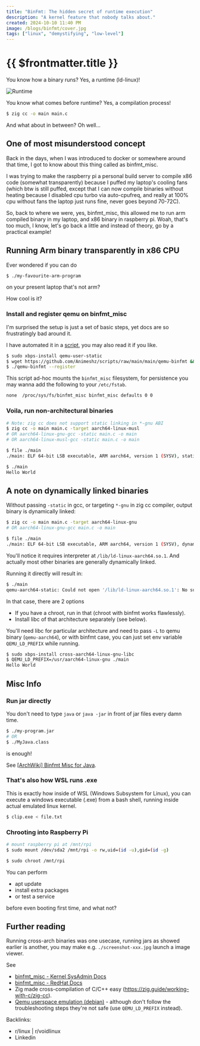 ```yaml
---
title: "BinFmt: The hidden secret of runtime execution"
description: "A kernel feature that nobody talks about."
created: 2024-10-10 11:40 PM
image: /blogs/binfmt/cover.jpg
tags: ["linux", "demystifying", "low-level"]
---
```


# {{ $frontmatter.title }}

You know how a binary runs? Yes, a runtime (ld-linux)!

![Runtime](/blogs/binfmt/runtime.jpg)

You know what comes before runtime? Yes, a compilation process!

```bash
$ zig cc -o main main.c
```

And what about in between? Oh well...

## One of most misunderstood concept

Back in the days, when I was introduced to docker or somewhere around that time, I got to know about this thing called
as binfmt_misc.

I was trying to make the raspberry pi a personal build server to compile x86 code (somewhat transparently) because I
puffed my laptop's cooling fans (which btw is still puffed, except that I can now compile binaries without heating
because I disabled cpu turbo via auto-cpufreq, and really at 100% cpu without fans the laptop just runs fine, never goes
beyond 70-72C).

So, back to where we were, yes, binfmt_misc, this allowed me to run arm compiled binary in my laptop, and x86 binary in
raspberry pi. Woah, that's too much, I know, let's go back a little and instead of theory, go by a practical example!

## Running Arm binary transparently in x86 CPU

Ever wondered if you can do

```bash
$ ./my-favourite-arm-program
```

on your present laptop that's not arm?

How cool is it?

### Install and register qemu on binfmt_misc

I'm surprised the setup is just a set of basic steps, yet docs are so frustratingly bad around it.

I have automated it in a [script](https://github.com/Animeshz/scripts/raw/main/main/qemu-binfmt), you may also read it
if you like.

```bash
$ sudo xbps-install qemu-user-static
$ wget https://github.com/Animeshz/scripts/raw/main/main/qemu-binfmt && chmod +x qemu-binfmt
$ ./qemu-binfmt --register
```

This script ad-hoc mounts the `binfmt_misc` filesystem, for persistence you may wanna add the following to your `/etc/fstab`.

```bash
none  /proc/sys/fs/binfmt_misc binfmt_misc defaults 0 0
```

### Voila, run non-architectural binaries

```bash
# Note: zig cc does not support static linking in *-gnu ABI
$ zig cc -o main main.c -target aarch64-linux-musl
# OR aarch64-linux-gnu-gcc -static main.c -o main
# OR aarch64-linux-musl-gcc -static main.c -o main

$ file ./main
./main: ELF 64-bit LSB executable, ARM aarch64, version 1 (SYSV), statically linked, with debug_info, not stripped

$ ./main
Hello World
```

## A note on dynamically linked binaries

Without passing `-static` in gcc, or targeting `*-gnu` in zig cc compiler, output binary is dynamically linked:

```bash
$ zig cc -o main main.c -target aarch64-linux-gnu
# OR aarch64-linux-gnu-gcc main.c -o main

$ file ./main
./main: ELF 64-bit LSB executable, ARM aarch64, version 1 (SYSV), dynamically linked, interpreter /lib/ld-linux-aarch64.so.1, for GNU/Linux 2.0.0, with debug_info, not stripped
```

You'll notice it requires interpreter at `/lib/ld-linux-aarch64.so.1`. And actually most other binaries are generally
dynamically linked.

Running it directly will result in:

```bash
$ ./main
qemu-aarch64-static: Could not open '/lib/ld-linux-aarch64.so.1': No such file or directory
```

In that case, there are 2 options

- If you have a chroot, run in that (chroot with binfmt works flawlessly).
- Install libc of that architecture separately (see below).

You'll need libc for particular architecture and need to pass `-L` to qemu binary (`qemu-aarch64`), or with binfmt case,
you can just set env variable `QEMU_LD_PREFIX` while running.

```bash
$ sudo xbps-install cross-aarch64-linux-gnu-libc
$ QEMU_LD_PREFIX=/usr/aarch64-linux-gnu ./main
Hello World
```

## Misc Info

### Run jar directly

You don't need to type `java` or `java -jar` in front of jar files every damn time.

```bash
$ ./my-program.jar
# OR
$ ./MyJava.class
```

is enough!

See [[ArchWiki] Binfmt Misc for Java](https://wiki.archlinux.org/title/Binfmt_misc_for_Java).

### That's also how WSL runs .exe

This is exactly how inside of WSL (Windows Subsystem for Linux), you can execute a windows executable (.exe) from a bash
shell, running inside actual emulated linux kernel.

```bash
$ clip.exe < file.txt
```

### Chrooting into Raspberry Pi

```bash
# mount raspberry pi at /mnt/rpi
$ sudo mount /dev/sda2 /mnt/rpi -o rw,uid=(id -u),gid=(id -g)

$ sudo chroot /mnt/rpi
```

You can perform

- apt update
- install extra packages
- or test a service

before even booting first time, and what not?

## Further reading

Running cross-arch binaries was one usecase, running jars as showed earlier is another, you may make
e.g. `./screenshot-xxx.jpg` launch a image viewer.

See

- [binfmt_misc - Kernel SysAdmin Docs](https://docs.kernel.org/admin-guide/binfmt-misc.html)
- [binfmt_misc - RedHat Docs](https://docs.kernel.org/admin-guide/binfmt-misc.html)
- Zig made cross-compilation of C/C++ easy (https://zig.guide/working-with-c/zig-cc).
- [Qemu userspace emulation (debian)](https://ughe.github.io/2018/07/19/qemu-aarch64) - although don't follow the
  troubleshooting steps they're not safe (use `QEMU_LD_PREFIX` instead).


Backlinks:

- r/linux | r/voidlinux
- Linkedin
